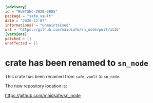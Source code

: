 ```toml
[advisory]
id = "RUSTSEC-2020-0085"
package = "safe_vault"
date = "2020-12-07"
informational = "unmaintained"
url = "https://github.com/maidsafe/sn_node/pull/1116"
[versions]
patched = []
unaffected = []
```

# crate has been renamed to `sn_node`

This crate has been renamed from `safe_vault` to `sn_node`.

The new repository location is:

<https://github.com/maidsafe/sn_node>
